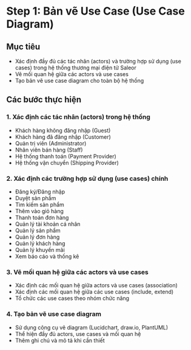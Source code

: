 # Step 1: Bản vẽ Use Case (Use Case Diagram)

## Mục tiêu
- Xác định đầy đủ các tác nhân (actors) và trường hợp sử dụng (use cases) trong hệ thống thương mại điện tử Saleor
- Vẽ mối quan hệ giữa các actors và use cases
- Tạo bản vẽ use case diagram cho toàn bộ hệ thống

## Các bước thực hiện

### 1. Xác định các tác nhân (actors) trong hệ thống
- Khách hàng không đăng nhập (Guest)
- Khách hàng đã đăng nhập (Customer)
- Quản trị viên (Administrator)
- Nhân viên bán hàng (Staff)
- Hệ thống thanh toán (Payment Provider)
- Hệ thống vận chuyển (Shipping Provider)

### 2. Xác định các trường hợp sử dụng (use cases) chính
- Đăng ký/Đăng nhập
- Duyệt sản phẩm
- Tìm kiếm sản phẩm
- Thêm vào giỏ hàng
- Thanh toán đơn hàng
- Quản lý tài khoản cá nhân
- Quản lý sản phẩm
- Quản lý đơn hàng
- Quản lý khách hàng
- Quản lý khuyến mãi
- Xem báo cáo và thống kê

### 3. Vẽ mối quan hệ giữa các actors và use cases
- Xác định các mối quan hệ giữa actors và use cases (association)
- Xác định các mối quan hệ giữa các use cases (include, extend)
- Tổ chức các use cases theo nhóm chức năng

### 4. Tạo bản vẽ use case diagram 
- Sử dụng công cụ vẽ diagram (Lucidchart, draw.io, PlantUML)
- Thể hiện đầy đủ actors, use cases và mối quan hệ
- Thêm ghi chú và mô tả khi cần thiết
